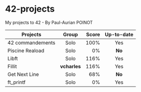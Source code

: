 # 42-projects
My projects to 42 - By Paul-Aurian POINOT

| Projects	| Group	| Score		| Up-to-date|
| ------------- |:-------------:| -----:|:---:|
| 42 commandements	| Solo			| 100%	| Yes		|
| Piscine Reaload	| Solo			| 0%	| **No**	|
| Libft				| Solo			| 116%	| Yes		|
| Fillit			| **vcharles**	| 116%	| Yes		|
| Get Next Line		| Solo			| 68%	| **No**	|
| ft_printf			| Solo			| 0%	| Yes		|
